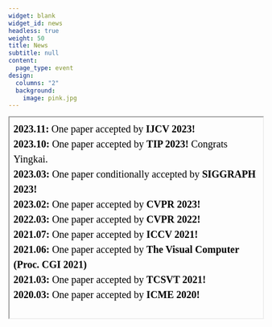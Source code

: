 ```yaml
---
widget: blank
widget_id: news
headless: true
weight: 50
title: News
subtitle: null
content:
  page_type: event
design:
  columns: "2"
  background:
    image: pink.jpg
---
```

<iframe srcdoc="<div style='height: 400px; font-size:20px; line-height:1.5;'>
<b>2023.11:</b> One paper accepted by  <b>IJCV 2023!</b> <br>
<b>2023.10:</b> One paper accepted by  <b>TIP 2023!</b> Congrats Yingkai.  <br>
<b>2023.03:</b> One paper conditionally accepted by  <b>SIGGRAPH 2023!</b>  <br>
<b>2023.02:</b> One paper accepted by  <b>CVPR 2023!</b> <br>
<b>2022.03:</b> One paper accepted by  <b>CVPR 2022!</b> <br>
<b>2021.07:</b> One paper accepted by  <b>ICCV 2021!</b> <br>
<b>2021.06:</b> One paper accepted by  <b>The Visual Computer (Proc. CGI 2021)</b> <br>
<b>2021.03:</b> One paper accepted by  <b>TCSVT 2021!</b> <br>
<b>2020.03:</b> One paper accepted by  <b>ICME 2020!</b> <br>
</div>" style="width:100%; height:400px; overflow-y: scroll;"></iframe>
